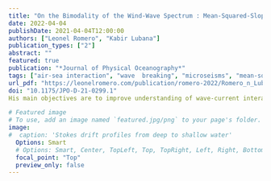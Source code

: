 ```yaml
---
title: "On the Bimodality of the Wind-Wave Spectrum : Mean-Squared-Slopes and Azimuthal Overlap Integral"
date: 2022-04-04
publishDate: 2021-04-04T12:00:00
authors: ["Leonel Romero", "Kabir Lubana"]
publication_types: ["2"]
abstract: ""
featured: true 
publication: "*Journal of Physical Oceanography*"
tags: ["air-sea interaction", "wave  breaking", "microseisms", "mean-square-slope" ]
url_pdf: "https://leonelromero.com/publication/romero-2022/Romero_n_Lubana.jpo.2022.pdf"
doi: "10.1175/JPO-D-21-0299.1"
His main objectives are to improve understanding of wave-current interactions and their impacts on surface wave breaking, air-sea fluxes, and applications. Other research interests include the transport and dispersion of tracers near the ocean surface and the underlying driving processes such as winds, waves, fronts, eddies, and Langmuir circulation. 

# Featured image
# To use, add an image named `featured.jpg/png` to your page's folder. 
image:
#  caption: 'Stokes drift profiles from deep to shallow water'
  Options: Smart
  # Options: Smart, Center, TopLeft, Top, TopRight, Left, Right, BottomLeft, Bottom, BottomRight
  focal_point: "Top"
  preview_only: false
---
```


